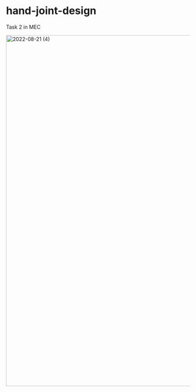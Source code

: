 # hand-joint-design
Task 2 in MEC

<img width="960" alt="2022-08-21 (4)" src="https://user-images.githubusercontent.com/109549824/185771688-7f060213-a804-43c8-9271-3072b8825ac4.png">

